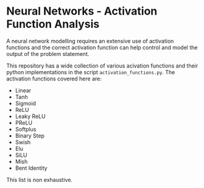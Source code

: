 # Neural Networks - Activation Function Analysis

A neural network modelling requires an extensive use of activation functions and the correct activation function can help control and model the output of the problem statement.

This repository has a wide collection of various acivation functions and their python implementations in the script  `activation_functions.py`.
The activation functions covered here are:
- Linear
- Tanh
- Sigmoid
- ReLU
- Leaky ReLU
- PReLU
- Softplus
- Binary Step
- Swish
- Elu
- SiLU
- Mish
- Bent Identity

This list is non exhaustive.